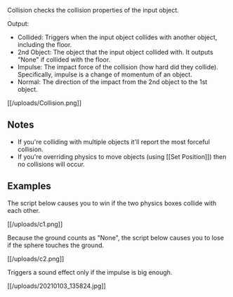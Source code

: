 Collision checks the collision properties of the input object.

Output:
- Collided: Triggers when the input object collides with another object, including the floor.
- 2nd Object: The object that the input object collided with. It outputs "None" if collided with the floor.
- Impulse: The impact force of the collision (how hard did they collide). Specifically, impulse is a change of momentum of an object.
- Normal: The direction of the impact from the 2nd object to the 1st object.

[[/uploads/Collision.png]]

## Notes

- If you're colliding with multiple objects it'll report the most forceful collision.
- If you're overriding physics to move objects (using [[Set Position]]) then no collisions will occur.

## Examples

The script below causes you to win if the two physics boxes collide with each other.

[[/uploads/c1.png]]

Because the ground counts as "None", the script below causes you to lose if the sphere touches the ground.

[[/uploads/c2.png]]

Triggers a sound effect only if the impulse is big enough.

[[/uploads/20210103_135824.jpg]]
